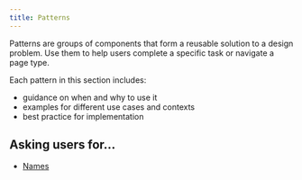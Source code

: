 ```yaml
---
title: Patterns
---
```


Patterns are groups of components that form a reusable solution to a design problem. Use them to help users complete a specific task or navigate a page type.

Each pattern in this section includes:

- guidance on when and why to use it
- examples for different use cases and contexts
- best practice for implementation

## Asking users for...

<div class="text-list">
  <ul class="text-list__links">
    <li><a href="/patterns/names/">Names</a></li>
  </ul>
</div>
